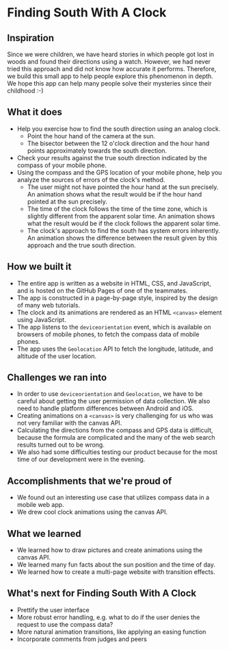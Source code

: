 # Finding South With A Clock

## Inspiration

Since we were children, we have heard stories in which people got lost in woods and found their directions using a watch. However, we had never tried this approach and did not know how accurate it performs. Therefore, we build this small app to help people explore this phenomenon in depth. We hope this app can help many people solve their mysteries since their childhood :-)

## What it does

- Help you exercise how to find the south direction using an analog clock.
  - Point the hour hand of the camera at the sun.
  - The bisector between the 12 o'clock direction and the hour hand points approximately towards the south direction.
- Check your results against the true south direction indicated by the compass of your mobile phone.
- Using the compass and the GPS location of your mobile phone, help you analyze the sources of errors of the clock's method.
  - The user might not have pointed the hour hand at the sun precisely. An animation shows what the result would be if the hour hand pointed at the sun precisely.
  - The time of the clock follows the time of the time zone, which is slightly different from the apparent solar time. An animation shows what the result would be if the clock follows the apparent solar time.
  - The clock's approach to find the south has system errors inherently. An animation shows the difference between the result given by this approach and the true south direction.

## How we built it

- The entire app is written as a website in HTML, CSS, and JavaScript, and is hosted on the GitHub Pages of one of the teammates.
- The app is constructed in a page-by-page style, inspired by the design of many web tutorials.
- The clock and its animations are rendered as an HTML `<canvas>` element using JavaScript.
- The app listens to the `deviceorientation` event, which is available on browsers of mobile phones, to fetch the compass data of mobile phones.
- The app uses the `Geolocation` API to fetch the longitude, latitude, and altitude of the user location.

## Challenges we ran into

- In order to use `deviceorientation` and `Geolocation`, we have to be careful about getting the user permission of data collection. We also need to handle platform differences between Android and iOS.
- Creating animations on a `<canvas>` is very challenging for us who was not very familiar with the canvas API.
- Calculating the directions from the compass and GPS data is difficult, because the formula are complicated and the many of the web search results turned out to be wrong.
- We also had some difficulties testing our product because for the most time of our development were in the evening.

## Accomplishments that we're proud of

- We found out an interesting use case that utilizes compass data in a mobile web app.
- We drew cool clock animations using the canvas API.

## What we learned

- We learned how to draw pictures and create animations using the canvas API.
- We learned many fun facts about the sun position and the time of day.
- We learned how to create a multi-page website with transition effects.

## What's next for Finding South With A Clock

- Prettify the user interface
- More robust error handling, e.g. what to do if the user denies the request to use the compass data?
- More natural animation transitions, like applying an easing function
- Incorporate comments from judges and peers
